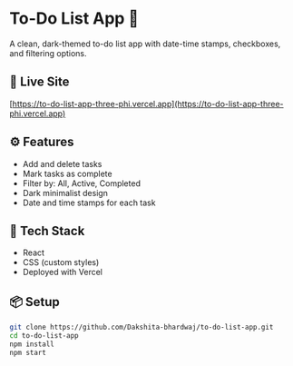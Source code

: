 # To-Do List App 📝

A clean, dark-themed to-do list app with date-time stamps, checkboxes, and filtering options.

## 🔗 Live Site
[https://to-do-list-app-three-phi.vercel.app](https://to-do-list-app-three-phi.vercel.app)

## ⚙️ Features
- Add and delete tasks
- Mark tasks as complete
- Filter by: All, Active, Completed
- Dark minimalist design
- Date and time stamps for each task

## 🚀 Tech Stack
- React
- CSS (custom styles)
- Deployed with Vercel

## 📦 Setup
```bash
git clone https://github.com/Dakshita-bhardwaj/to-do-list-app.git
cd to-do-list-app
npm install
npm start
